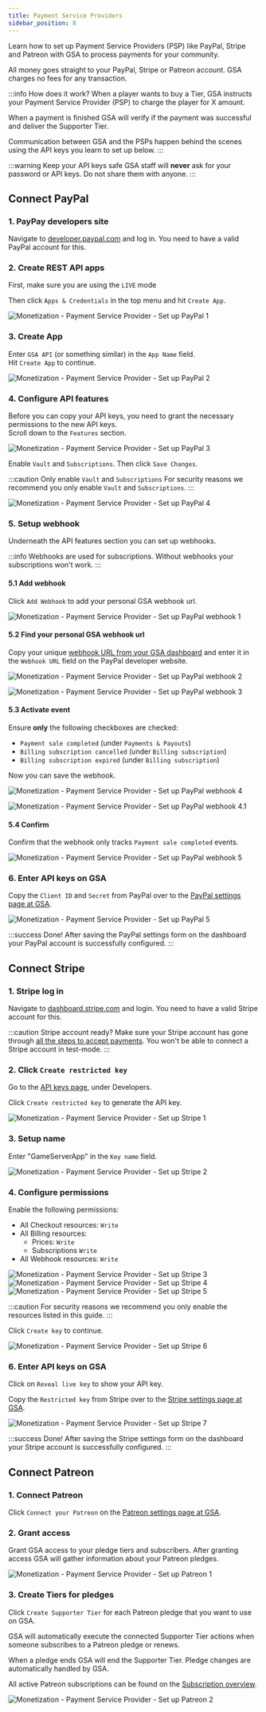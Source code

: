 ```yaml
---
title: Payment Service Providers
sidebar_position: 8
---
```

Learn how to set up Payment Service Providers (PSP) like PayPal, Stripe and Patreon with GSA to process payments for your community.

All money goes straight to your PayPal, Stripe or Patreon account. GSA charges no fees for any transaction.

:::info How does it work?
When a player wants to buy a Tier, GSA instructs your Payment Service Provider (PSP) to charge the player for X amount.

When a payment is finished GSA will verify if the payment was successful and deliver the Supporter Tier.

Communication between GSA and the PSPs happen behind the scenes using the API keys you learn to set up below.
:::

:::warning Keep your API keys safe
GSA staff will __never__ ask for your password or API keys. Do not share them with anyone.
:::

## Connect PayPal

### 1. PayPay developers site
Navigate to [developer.paypal.com](https://developer.paypal.com/) and log in. You need to have a valid PayPal account for this.

### 2. Create REST API apps
First, make sure you are using the `LIVE` mode

Then click `Apps & Credentials` in the top menu and hit `Create App`.

![Monetization - Payment Service Provider - Set up PayPal 1](/img/dashboard/monetization/psp/setup_paypal_1.jpg)

### 3. Create App
Enter `GSA API` (or something similar) in the `App Name` field.\
Hit `Create App` to continue.

![Monetization - Payment Service Provider - Set up PayPal 2](/img/dashboard/monetization/psp/setup_paypal_2.jpg)

### 4. Configure API features
Before you can copy your API keys, you need to grant the necessary permissions to the new API keys.\
Scroll down to the `Features` section.

![Monetization - Payment Service Provider - Set up PayPal 3](/img/dashboard/monetization/psp/setup_paypal_3.jpg)

Enable `Vault` and `Subscriptions`. Then click `Save Changes`.

:::caution Only enable `Vault` and `Subscriptions`
For security reasons we recommend you only enable `Vault` and `Subscriptions`.
:::

![Monetization - Payment Service Provider - Set up PayPal 4](/img/dashboard/monetization/psp/setup_paypal_4.jpg)


### 5. Setup webhook
Underneath the API features section you can set up webhooks.

:::info
Webhooks are used for subscriptions. Without webhooks your subscriptions won't work.
:::

#### 5.1 Add webhook

Click `Add Webhook` to add your personal GSA webhook url.

![Monetization - Payment Service Provider - Set up PayPal webhook 1](/img/dashboard/monetization/psp/setup_paypal_webhook_1.jpg)

#### 5.2 Find your personal GSA webhook url
Copy your unique [webhook URL from your GSA dashboard](https://dash.gameserverapp.com/monetization/settings/paypal) and enter it in the `Webhook URL` field on the PayPal developer website.

![Monetization - Payment Service Provider - Set up PayPal webhook 2](/img/dashboard/monetization/psp/setup_paypal_webhook_2.jpg)

![Monetization - Payment Service Provider - Set up PayPal webhook 3](/img/dashboard/monetization/psp/setup_paypal_webhook_3.jpg)

#### 5.3 Activate event
Ensure __only__ the following checkboxes are checked:
- `Payment sale completed` (under `Payments & Payouts`)
- `Billing subscription cancelled` (under `Billing subscription`)
- `Billing subscription expired` (under `Billing subscription`)

Now you can save the webhook.

![Monetization - Payment Service Provider - Set up PayPal webhook 4](/img/dashboard/monetization/psp/setup_paypal_webhook_4.jpg)

![Monetization - Payment Service Provider - Set up PayPal webhook 4.1](/img/dashboard/monetization/psp/setup_paypal_webhook_4_1.jpg)


#### 5.4 Confirm
Confirm that the webhook only tracks `Payment sale completed` events.

![Monetization - Payment Service Provider - Set up PayPal webhook 5](/img/dashboard/monetization/psp/setup_paypal_webhook_5.jpg)

### 6. Enter API keys on GSA
Copy the `Client ID` and `Secret` from PayPal over to the [PayPal settings page at GSA](https://dash.gameserverapp.com/monetization/settings/paypal). 

![Monetization - Payment Service Provider - Set up PayPal 5](/img/dashboard/monetization/psp/setup_paypal_5.jpg)


:::success Done!
After saving the PayPal settings form on the dashboard your PayPal account is successfully configured.
:::

## Connect Stripe


### 1. Stripe log in
Navigate to [dashboard.stripe.com](https://dashboard.stripe.com/) and login. You need to have a valid Stripe account for this.

:::caution Stripe account ready?
Make sure your Stripe account has gone through [all the steps to accept payments](https://dashboard.stripe.com/account/onboarding). You won't be able to connect a Stripe account in test-mode.
:::

### 2. Click `Create restricted key`
Go to the [API keys page](https://dashboard.stripe.com/account/apikeys), under Developers.

Click `Create restricted key` to generate the API key.

![Monetization - Payment Service Provider - Set up Stripe 1](/img/dashboard/monetization/psp/setup_stripe_1.jpg)

### 3. Setup name
Enter "GameServerApp" in the `Key name` field.

![Monetization - Payment Service Provider - Set up Stripe 2](/img/dashboard/monetization/psp/setup_stripe_2.jpg)

### 4. Configure permissions
Enable the following permissions:

- All Checkout resources: `Write`
- All Billing resources:
  - Prices: `Write`
  - Subscriptions `Write`
- All Webhook resources: `Write`

![Monetization - Payment Service Provider - Set up Stripe 3](/img/dashboard/monetization/psp/setup_stripe_3.jpg)
![Monetization - Payment Service Provider - Set up Stripe 4](/img/dashboard/monetization/psp/setup_stripe_4.jpg)
![Monetization - Payment Service Provider - Set up Stripe 5](/img/dashboard/monetization/psp/setup_stripe_5.jpg)

:::caution
For security reasons we recommend you only enable the resources listed in this guide.
:::

Click `Create key` to continue.

![Monetization - Payment Service Provider - Set up Stripe 6](/img/dashboard/monetization/psp/setup_stripe_6.jpg)

### 6. Enter API keys on GSA
Click on `Reveal live key` to show your API key.

Copy the `Restricted key` from Stripe over to the [Stripe settings page at GSA](https://dash.gameserverapp.com/monetization/settings/stripe).

![Monetization - Payment Service Provider - Set up Stripe 7](/img/dashboard/monetization/psp/setup_stripe_7.jpg)

:::success Done!
After saving the Stripe settings form on the dashboard your Stripe account is successfully configured.
:::

## Connect Patreon


### 1. Connect Patreon
Click `Connect your Patreon` on the [Patreon settings page at GSA](https://dash.gameserverapp.com/monetization/patreon/settings).


### 2. Grant access
Grant GSA access to your pledge tiers and subscribers.
After granting access GSA will gather information about your Patreon pledges.

![Monetization - Payment Service Provider - Set up Patreon 1](/img/dashboard/monetization/psp/setup_patreon_1.jpg)

### 3. Create Tiers for pledges
Click `Create Supporter Tier` for each Patreon pledge that you want to use on GSA.

GSA will automatically execute the connected Supporter Tier actions when someone subscribes to a Patreon pledge or renews. 

When a pledge ends GSA will end the Supporter Tier. Pledge changes are automatically handled by GSA.

All active Patreon subscriptions can be found on the [Subscription overview](/dashboard/monetization/getting_started#subscriptions).


![Monetization - Payment Service Provider - Set up Patreon 2](/img/dashboard/monetization/psp/setup_patreon_2.jpg)